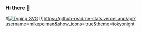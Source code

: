 ### Hi there 👋 
#[![Typing SVG](https://readme-typing-svg.herokuapp.com/?lines=Frontend+developer,+father,+freethinker)](https://git.io/typing-svg)
[!]https://github-readme-stats.vercel.app/api?username=mikepeiman&show_icons=true&theme=tokyonight
<!--
**mikepeiman/mikepeiman** is a ✨ _special_ ✨ repository because its `README.md` (this file) appears on your GitHub profile.

Here are some ideas to get you started:

- 🔭 I’m currently working on ...
- 🌱 I’m currently learning ...
- 👯 I’m looking to collaborate on ...
- 🤔 I’m looking for help with ...
- 💬 Ask me about ...
- 📫 How to reach me: ...
- 😄 Pronouns: ...
- ⚡ Fun fact: ...
-->
